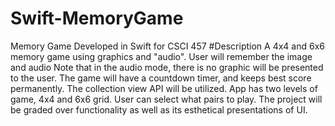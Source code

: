 # Swift-MemoryGame
Memory Game Developed in Swift for CSCI 457
#Description
A 4x4 and 6x6 memory game using graphics and "audio". User will remember the image and audio  Note that in the audio mode, there is no graphic will be presented to the user. The game will have a countdown timer, and keeps best score permanently. The collection view API will be utilized. App has two levels of game, 4x4 and 6x6 grid. User can select what pairs to play. The project will be graded over functionality as well as its esthetical presentations of UI.
